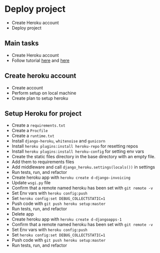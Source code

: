 # Deploy project

- Create Heroku account
- Deploy project

## Main tasks

- Create Heroku account
- Follow tutorial [here](https://devcenter.heroku.com/articles/getting-started-with-python) and [here](https://devcenter.heroku.com/categories/python-support)

## Create heroku account

- Create account
- Perform setup on local machine
- Create plan to setup heroku

## Setup Heroku for project

- Create a `requirements.txt`
- Create a `Procfile`
- Create a `runtime.txt`
- Install `django-heroku`, `whitenoise` and `gunicorn`
- Install `heroku plugins:install heroku-repo` for resetting repos
- Install `heroku plugins:install heroku-config` for setting env vars
- Create the static files directory in the base directory with an empty file.
- Add them to requirements files
- Add middleware and call `django_heroku.settings(locals())` in settings
- Run tests, run, and refactor
- Create heroku app with `heroku create d-django-invoicing`
- Update `wsgi.py` file
- Confirm that a remote named heroku has been set with `git remote -v`
- Set Env vars with `heroku config:push`
- Set `heroku config:set DEBUG_COLLECTSTATIC=1`
- Push code with `git push heroku setup:master`
- Run tests, run, and refactor
- Delete app
- Create heroku app with `heroku create d-djangoapps-1`
- Confirm that a remote named heroku has been set with `git remote -v`
- Set Env vars with `heroku config:push`
- Set `heroku config:set DEBUG_COLLECTSTATIC=1`
- Push code with `git push heroku setup:master`
- Run tests, run, and refactor
